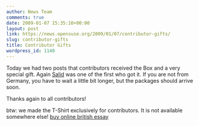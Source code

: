 ```yaml
---
author: News Team
comments: true
date: 2009-01-07 15:35:10+00:00
layout: post
link: https://news.opensuse.org/2009/01/07/contributor-gifts/
slug: contributor-gifts
title: Contributor Gifts
wordpress_id: 1140
---
```


Today we had two posts that contributors received the Box and a very special gift. Again [Salid](//blog.salid.de/archives/1200-I-contribute.html) was one of the first who got it. If you are not from Germany, you have to wait a little bit longer, but the packages should arrive soon. 

Thanks again to all contributors!

btw: we made the T-Shirt exclusively for contributors. It is not available somewhere else! [buy online british essay](https://essayclick.net/)
